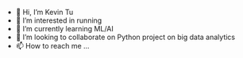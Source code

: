 - 👋 Hi, I’m Kevin Tu
- 👀 I’m interested in running
- 🌱 I’m currently learning ML/AI
- 💞️ I’m looking to collaborate on Python project on big data analytics
- 📫 How to reach me ...

<!---
kevintu888/kevintu888 is a ✨ special ✨ repository because its `README.md` (this file) appears on your GitHub profile.
You can click the Preview link to take a look at your changes.
--->
